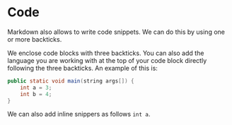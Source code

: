 # Code
Markdown also allows to write code snippets. We can do this by using one or more backticks.

We enclose code blocks with three backticks. You can also add the language you are working with at the top of your code block directly following the three backticks. An example of this is:

```Java
public static void main(string args[]) {
    int a = 3;
    int b = 4;
}
```

We can also add inline snippers as follows `int a`.